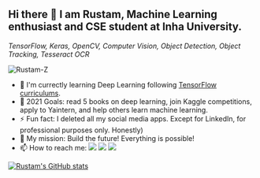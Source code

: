 ## Hi there 👋 I am Rustam, Machine Learning enthusiast and CSE student at Inha University.
*TensorFlow, Keras, OpenCV, Computer Vision, Object Detection, Object Tracking, Tesseract OCR*

<p align="left"> <img src="https://komarev.com/ghpvc/?username=Rustam-Z" alt="Rustam-Z"/> </p> 

- 🤖 I'm currectly learning Deep Learning following [TensorFlow curriculums](https://www.tensorflow.org/resources/learn-ml).
- 🥅 2021 Goals: read <a style="text-decoration: none;" href="https://github.com/Rustam-Z/deep-learning-notes#books"> 5 books on deep learning</a>, join Kaggle competitions, apply to Yaintern, and help others learn machine learning.
- ⚡ Fun fact: I deleted all my social media apps. Except for LinkedIn, for professional purposes only. Honestly)
- 🚀 My mission: Build the future! Everything is possible!
- 📫 How to reach me:
<a href="https://www.linkedin.com/in/Rustam-Z"><img src="https://img.shields.io/badge/-LinkedIn-blue?style=flat-square&logo=Linkedin&logoColor=white"></a>
<a href="https://t.me/rz_zokirov"><img src="https://img.shields.io/badge/-Telegram-2CA5E0?style=flat-square&logo=telegram&logoColor=white"></a>
<a href="mailto:zokirovrustam202@gmail.com"><img src="https://img.shields.io/badge/-Gmail-c14438?style=flat-square&logo=Gmail&logoColor=white"></a>

[![Rustam's GitHub stats](https://github-readme-stats.vercel.app/api?username=Rustam-Z&count_private=true&show_icons=true&theme=tokyonight)](https://github.com/anuraghazra/github-readme-stats)

<!-- If you are reading this believe me you can achieve big results! Always remember why you have started. -->
